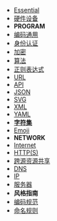 * [Essential](essential/README.md)
* [硬件设备](essential/hardware.md)
* **PROGRAM**
* [编码通用](essential/code-common.md)
* [身份认证](essential/security/identity.md)
* [加密](essential/security/crypto.md)
* [算法](essential/algorithms.md)
* [正则表达式](essential/regex.md)
* [URL](essential/url.md)
* [API](essential/api.md)
* [JSON](essential/json.md)
* [SVG](essential/svg.md)
* [XML](essential/xml.md)
* [YAML](essential/yaml.md)
* [**字符集**](essential/character-sets/README.md)
* [Emoji](essential/character-sets/emoji.md)
* **NETWORK**
* [Internet](essential/network/internet.md)
* [HTTP(S)](essential/network/http.md)
* [跨源资源共享](essential/network/cors.md)
* [DNS](essential/network/dns.md)
* [IP](essential/network/ip.md)
* [服务器](essential/network/hosting.md)
* **风格指南**
* [编码规范](essential/style-guide/code-guide.md)
* [命名规则](essential/style-guide/code-naming-rule.md)
